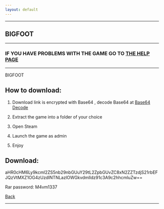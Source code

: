 ```yaml
---
layout: default
---
```


* * *

## BIGFOOT

* * *

### IF YOU HAVE PROBLEMS WITH THE GAME GO TO [THE HELP PAGE](/games/help.md)

* * *

BIGFOOT

## How to download:

1. Download link is encrypted with Base64 , decode Base64 at [Base64 Decode](../b64/base64.html)

2. Extract the game into a folder of your choice

3. Open Steam

4. Launch the game as admin

5. Enjoy

## Download:

aHR0cHM6Ly9kcml2ZS5nb29nbGUuY29tL2ZpbGUvZC8xN2ZZTzdjS21rbEFJQzVtMXZ1OG4zUzdINTNLazlOWGkvdmlldz91c3A9c2hhcmluZw==

Rar password: M4vm1337

[Back](https://m4vmcvrk.github.io/)

* * *